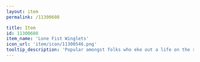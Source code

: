 ```yaml
---
layout: item
permalink: /11300608

title: Item
id: 11300608
item_name: 'Lone Fist Winglets'
icon_url: 'item/icon/11300546.png'
tooltip_description: 'Popular amongst folks who eke out a life on the streets.'
---
```

